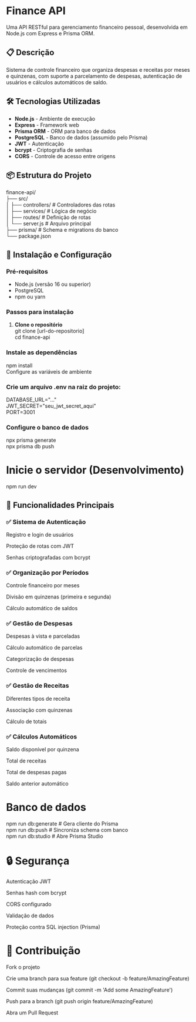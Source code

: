 # Finance API

Uma API RESTful para gerenciamento financeiro pessoal, desenvolvida em Node.js com Express e Prisma ORM.

## 📋 Descrição

Sistema de controle financeiro que organiza despesas e receitas por meses e quinzenas, com suporte a parcelamento de despesas, autenticação de usuários e cálculos automáticos de saldo.

## 🛠 Tecnologias Utilizadas

- **Node.js** - Ambiente de execução
- **Express** - Framework web
- **Prisma ORM** - ORM para banco de dados
- **PostgreSQL** - Banco de dados (assumido pelo Prisma)
- **JWT** - Autenticação
- **bcrypt** - Criptografia de senhas
- **CORS** - Controle de acesso entre origens

## 📦 Estrutura do Projeto
finance-api/ <br>
├── src/ <br>
│ ├── controllers/ # Controladores das rotas <br>
│ ├── services/ # Lógica de negócio <br>
│ ├── routes/ # Definição de rotas<br>
│ └── server.js # Arquivo principal <br>
├── prisma/ # Schema e migrations do banco <br>
└── package.json

## 🚀 Instalação e Configuração

### Pré-requisitos
- Node.js (versão 16 ou superior)
- PostgreSQL
- npm ou yarn

### Passos para instalação
1. **Clone o repositório** <br>
   git clone [url-do-repositorio] <br>
   cd finance-api <br>
   
### Instale as dependências
npm install <br>
Configure as variáveis de ambiente

### Crie um arquivo .env na raiz do projeto:
DATABASE_URL="..." <br>
JWT_SECRET="seu_jwt_secret_aqui" <br>
PORT=3001

### Configure o banco de dados
npx prisma generate <br>
npx prisma db push

# Inicie o servidor (Desenvolvimento)
npm run dev

## 🎯 Funcionalidades Principais
### ✅ Sistema de Autenticação
Registro e login de usuários

Proteção de rotas com JWT

Senhas criptografadas com bcrypt

### ✅ Organização por Períodos
Controle financeiro por meses

Divisão em quinzenas (primeira e segunda)

Cálculo automático de saldos

### ✅ Gestão de Despesas
Despesas à vista e parceladas

Cálculo automático de parcelas

Categorização de despesas

Controle de vencimentos

### ✅ Gestão de Receitas
Diferentes tipos de receita

Associação com quinzenas

Cálculo de totais

### ✅ Cálculos Automáticos
Saldo disponível por quinzena

Total de receitas

Total de despesas pagas

Saldo anterior automático

# Banco de dados
npm run db:generate      # Gera cliente do Prisma <br>
npm run db:push          # Sincroniza schema com banco <br>
npm run db:studio        # Abre Prisma Studio

# 🔒 Segurança
Autenticação JWT

Senhas hash com bcrypt

CORS configurado

Validação de dados

Proteção contra SQL injection (Prisma)

# 🤝 Contribuição
Fork o projeto

Crie uma branch para sua feature (git checkout -b feature/AmazingFeature)

Commit suas mudanças (git commit -m 'Add some AmazingFeature')

Push para a branch (git push origin feature/AmazingFeature)

Abra um Pull Request
